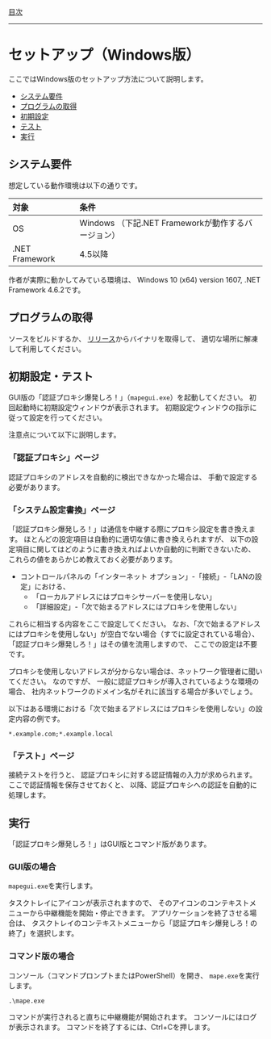 [目次](Index.md)

---

# セットアップ（Windows版）

ここではWindows版のセットアップ方法について説明します。

* [システム要件](#システム要件)
* [プログラムの取得](#プログラムの取得)
* [初期設定](#初期設定)
* [テスト](#テスト)
* [実行](#実行)


## システム要件

想定している動作環境は以下の通りです。

| 対象 | 条件 |
|:-----|:-----|
| OS | Windows （下記.NET Frameworkが動作するバージョン）|
| .NET Framework | 4.5以降 |

作者が実際に動かしてみている環境は、
Windows 10 (x64) version 1607, .NET Framework 4.6.2です。


## プログラムの取得

ソースをビルドするか、
[リリース](../../Releases/README.ja.md)からバイナリを取得して、
適切な場所に解凍して利用してください。


## 初期設定・テスト

GUI版の「認証プロキシ爆発しろ！」（`mapegui.exe`）を起動してください。
初回起動時に初期設定ウィンドウが表示されます。
初期設定ウィンドウの指示に従って設定を行ってください。

注意点について以下に説明します。

### 「認証プロキシ」ページ

認証プロキシのアドレスを自動的に検出できなかった場合は、
手動で設定する必要があります。

### 「システム設定書換」ページ

「認証プロキシ爆発しろ！」は通信を中継する際にプロキシ設定を書き換えます。
ほとんどの設定項目は自動的に適切な値に書き換えられますが、
以下の設定項目に関してはどのように書き換えればよいか自動的に判断できないため、
これらの値をあらかじめ教えておく必要があります。

* コントロールパネルの「インターネット オプション」-「接続」-「LANの設定」における、
    * 「ローカルアドレスにはプロキシサーバーを使用しない」
    * 「詳細設定」-「次で始まるアドレスにはプロキシを使用しない」

これらに相当する内容をここで設定してください。
なお、「次で始まるアドレスにはプロキシを使用しない」が空白でない場合（すでに設定されている場合）、
「認証プロキシ爆発しろ！」はその値を流用しますので、
ここでの設定は不要です。

プロキシを使用しないアドレスが分からない場合は、ネットワーク管理者に聞いてください。
なのですが、
一般に認証プロキシが導入されているような環境の場合、
社内ネットワークのドメイン名がそれに該当する場合が多いでしょう。

以下はある環境における「次で始まるアドレスにはプロキシを使用しない」の設定内容の例です。

```
*.example.com;*.example.local
```

### 「テスト」ページ

接続テストを行うと、
認証プロキシに対する認証情報の入力が求められます。
ここで認証情報を保存させておくと、
以降、認証プロキシへの認証を自動的に処理します。


## 実行

「認証プロキシ爆発しろ！」はGUI版とコマンド版があります。

### GUI版の場合

`mapegui.exe`を実行します。

タスクトレイにアイコンが表示されますので、
そのアイコンのコンテキストメニューから中継機能を開始・停止できます。
アプリケーションを終了させる場合は、
タスクトレイのコンテキストメニューから「認証プロキシ爆発しろ！の終了」を選択します。

### コマンド版の場合

コンソール（コマンドプロンプトまたはPowerShell）を開き、
`mape.exe`を実行します。

```
.\mape.exe
```

コマンドが実行されると直ちに中継機能が開始されます。
コンソールにはログが表示されます。
コマンドを終了するには、Ctrl+Cを押します。
